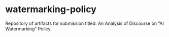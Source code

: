 # watermarking-policy
Repository of artifacts for submission titled: An Analysis of Discourse on “AI Watermarking” Policy.
